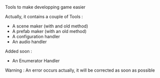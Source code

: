 Tools to make developping game easier

Actually, it contains a couple of Tools :
 - A scene maker (with and old method)
 - A prefab maker (with an old method)
 - A configuration handler
 - An audio handler

Added soon :
 - An Enumerator Handler 

Warning : An error occurs actually, it will be corrected as soon as possible
